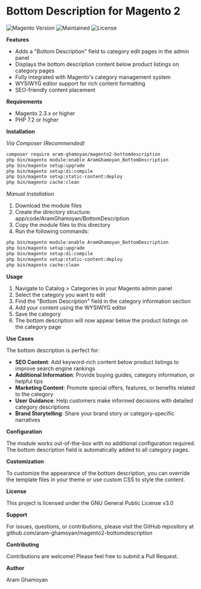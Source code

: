 # Bottom Description for Magento 2

![Magento Version](https://img.shields.io/badge/magento-~2.3-orange.svg)
![Maintained](https://img.shields.io/badge/maintained-yes-brightgreen.svg)
![License](https://img.shields.io/badge/license-GPL--3.0-blue.svg)

**Features**

- Adds a "Bottom Description" field to category edit pages in the admin panel
- Displays the bottom description content below product listings on category pages
- Fully integrated with Magento's category management system
- WYSIWYG editor support for rich content formatting
- SEO-friendly content placement

**Requirements**

- Magento 2.3.x or higher
- PHP 7.2 or higher

**Installation**

*Via Composer (Recommended)*
```bash
composer require aram-ghamoyan/magento2-bottomdescription
php bin/magento module:enable AramGhamoyan_BottomDescription
php bin/magento setup:upgrade
php bin/magento setup:di:compile
php bin/magento setup:static-content:deploy
php bin/magento cache:clean
```

*Manual Installation*

1. Download the module files
2. Create the directory structure: app/code/AramGhamoyan/BottomDescription
3. Copy the module files to this directory
4. Run the following commands:
```bash
php bin/magento module:enable AramGhamoyan_BottomDescription
php bin/magento setup:upgrade
php bin/magento setup:di:compile
php bin/magento setup:static-content:deploy
php bin/magento cache:clean
```

**Usage**

1. Navigate to Catalog > Categories in your Magento admin panel
2. Select the category you want to edit
3. Find the "Bottom Description" field in the category information section
4. Add your content using the WYSIWYG editor
5. Save the category
6. The bottom description will now appear below the product listings on the category page

**Use Cases**

The bottom description is perfect for:

- **SEO Content**: Add keyword-rich content below product listings to improve search engine rankings
- **Additional Information**: Provide buying guides, category information, or helpful tips
- **Marketing Content**: Promote special offers, features, or benefits related to the category
- **User Guidance**: Help customers make informed decisions with detailed category descriptions
- **Brand Storytelling**: Share your brand story or category-specific narratives

**Configuration**

The module works out-of-the-box with no additional configuration required. The bottom description field is automatically added to all category pages.

**Customization**

To customize the appearance of the bottom description, you can override the template files in your theme or use custom CSS to style the content.

**License**

This project is licensed under the GNU General Public License v3.0

**Support**

For issues, questions, or contributions, please visit the GitHub repository at github.com/aram-ghamoyan/magento2-bottomdescription

**Contributing**

Contributions are welcome! Please feel free to submit a Pull Request.

**Author**

Aram Ghamoyan
